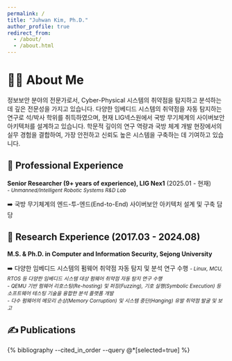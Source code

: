 ```yaml
---
permalink: /
title: "Juhwan Kim, Ph.D."
author_profile: true
redirect_from: 
  - /about/
  - /about.html
---
```

🙋‍♂️ About Me
======
정보보안 분야의 전문가로서, Cyber-Physical 시스템의 취약점을 탐지하고 분석하는 데 깊은 전문성을 가지고 있습니다. 다양한 임베디드 시스템의 취약점을 자동 탐지하는 연구로 석/박사 학위를 취득하였으며, 현재 LIG넥스원에서 국방 무기체계의 사이버보안 아키텍처를 설계하고 있습니다. 학문적 깊이의 연구 역량과 국방 체계 개발 현장에서의 실무 경험을 결합하여, 가장 안전하고 신뢰도 높은 시스템을 구축하는 데 기여하고 있습니다.

<!-- 🎓 Education
-----
<small>
  <em>- Ph.D. in Computer and Information Security, Sejong University, Seoul</em><br>
  <em>- M.S. in Computer and Information Security, Sejong University, Seoul</em>
</small> -->

💼 Professional Experience
-----
**Senior Researcher (9+ years of experience), LIG Nex1** (2025.01 - 현재)  
<small>
  <em>- Unmanned/Intelligent Robotic Systems R&D Lab</em>
</small>

➡️ 국방 무기체계의 엔드-투-엔드(End-to-End) 사이버보안 아키텍처 설계 및 구축 담당

🔬 Research Experience (2017.03 - 2024.08)
-----
**M.S. & Ph.D. in Computer and Information Security, Sejong University** 

➡️ 다양한 임베디드 시스템의 펌웨어 취약점 자동 탐지 및 분석 연구 수행
<small>
  <em>- Linux, MCU, RTOS 등 다양한 임베디드 시스템 대상 펌웨어 취약점 자동 탐지 연구 수행</em><br>
  <em>- QEMU 기반 펌웨어 리호스팅(Re-hosting) 및 퍼징(Fuzzing), 기호 실행(Symbolic Execution) 등 소프트웨어 테스팅 기술을 융합한 분석 플랫폼 개발</em><br>
  <em>- 다수 펌웨어의 메모리 손상(Memory Corruption) 및 시스템 중단(Hanging) 유발 취약점 발굴 및 보고</em>
</small>

✍️ Publications
-----
{% bibliography --cited_in_order --query @*[selected=true] %}



<!-- This is the front page of a website that is powered by the [Academic Pages template](https://github.com/academicpages/academicpages.github.io) and hosted on GitHub pages. [GitHub pages](https://pages.github.com) is a free service in which websites are built and hosted from code and data stored in a GitHub repository, automatically updating when a new commit is made to the repository. This template was forked from the [Minimal Mistakes Jekyll Theme](https://mmistakes.github.io/minimal-mistakes/) created by Michael Rose, and then extended to support the kinds of content that academics have: publications, talks, teaching, a portfolio, blog posts, and a dynamically-generated CV. Incidentally, these same features make it a great template for anyone that needs to show off a professional template!

 You can fork [this template](https://github.com/academicpages/academicpages.github.io) right now, modify the configuration and Markdown files, add your own PDFs and other content, and have your own site for free, with no ads!

A data-driven personal website
======
Like many other Jekyll-based GitHub Pages templates, Academic Pages makes you separate the website's content from its form. The content & metadata of your website are in structured Markdown files, while various other files constitute the theme, specifying how to transform that content & metadata into HTML pages. You keep these various Markdown (.md), YAML (.yml), HTML, and CSS files in a public GitHub repository. Each time you commit and push an update to the repository, the [GitHub pages](https://pages.github.com/) service creates static HTML pages based on these files, which are hosted on GitHub's servers free of charge.

Many of the features of dynamic content management systems (like Wordpress) can be achieved in this fashion, using a fraction of the computational resources and with far less vulnerability to hacking and DDoSing. You can also modify the theme to your heart's content without touching the content of your site. If you get to a point where you've broken something in Jekyll/HTML/CSS beyond repair, your Markdown files describing your talks, publications, etc. are safe. You can rollback the changes or even delete the repository and start over - just be sure to save the Markdown files! You can also write scripts that process the structured data on the site, such as [this one](https://github.com/academicpages/academicpages.github.io/blob/master/talkmap.ipynb) that analyzes metadata in pages about talks to display [a map of every location you've given a talk](https://academicpages.github.io/talkmap.html).

For those users that need more advanced functionality, the template also supports the following popular tools:
- [MathJax](https://www.mathjax.org/) for mathematical equations
- [Mermaid](https://mermaid.js.org/) for diagraming
- [Plotly](https://plotly.com/javascript/) for plotting

Getting started
======
1. Register a GitHub account if you don't have one and confirm your e-mail (required!)
1. Fork [this template](https://github.com/academicpages/academicpages.github.io) by clicking the "Use this template" button in the top right. 
1. Go to the repository's settings (rightmost item in the tabs that start with "Code", should be below "Unwatch"). Rename the repository "[your GitHub username].github.io", which will also be your website's URL.
1. Set site-wide configuration and create content & metadata (see below -- also see [this set of diffs](http://archive.is/3TPas) showing what files were changed to set up [an example site](https://getorg-testacct.github.io) for a user with the username "getorg-testacct")
1. Upload any files (like PDFs, .zip files, etc.) to the files/ directory. They will appear at https://[your GitHub username].github.io/files/example.pdf.  
1. Check status by going to the repository settings, in the "GitHub pages" section

Site-wide configuration
------
The main configuration file for the site is in the base directory in [_config.yml](https://github.com/academicpages/academicpages.github.io/blob/master/_config.yml), which defines the content in the sidebars and other site-wide features. You will need to replace the default variables with ones about yourself and your site's github repository. The configuration file for the top menu is in [_data/navigation.yml](https://github.com/academicpages/academicpages.github.io/blob/master/_data/navigation.yml). For example, if you don't have a portfolio or blog posts, you can remove those items from that navigation.yml file to remove them from the header. 

Create content & metadata
------
For site content, there is one Markdown file for each type of content, which are stored in directories like _publications, _talks, _posts, _teaching, or _pages. For example, each talk is a Markdown file in the [_talks directory](https://github.com/academicpages/academicpages.github.io/tree/master/_talks). At the top of each Markdown file is structured data in YAML about the talk, which the theme will parse to do lots of cool stuff. The same structured data about a talk is used to generate the list of talks on the [Talks page](https://academicpages.github.io/talks), each [individual page](https://academicpages.github.io/talks/2012-03-01-talk-1) for specific talks, the talks section for the [CV page](https://academicpages.github.io/cv), and the [map of places you've given a talk](https://academicpages.github.io/talkmap.html) (if you run this [python file](https://github.com/academicpages/academicpages.github.io/blob/master/talkmap.py) or [Jupyter notebook](https://github.com/academicpages/academicpages.github.io/blob/master/talkmap.ipynb), which creates the HTML for the map based on the contents of the _talks directory).

**Markdown generator**

The repository includes [a set of Jupyter notebooks](https://github.com/academicpages/academicpages.github.io/tree/master/markdown_generator
) that converts a CSV containing structured data about talks or presentations into individual Markdown files that will be properly formatted for the Academic Pages template. The sample CSVs in that directory are the ones I used to create my own personal website at stuartgeiger.com. My usual workflow is that I keep a spreadsheet of my publications and talks, then run the code in these notebooks to generate the Markdown files, then commit and push them to the GitHub repository.

How to edit your site's GitHub repository
------
Many people use a git client to create files on their local computer and then push them to GitHub's servers. If you are not familiar with git, you can directly edit these configuration and Markdown files directly in the github.com interface. Navigate to a file (like [this one](https://github.com/academicpages/academicpages.github.io/blob/master/_talks/2012-03-01-talk-1.md) and click the pencil icon in the top right of the content preview (to the right of the "Raw | Blame | History" buttons). You can delete a file by clicking the trashcan icon to the right of the pencil icon. You can also create new files or upload files by navigating to a directory and clicking the "Create new file" or "Upload files" buttons. 

Example: editing a Markdown file for a talk
![Editing a Markdown file for a talk](/images/editing-talk.png)

For more info
------
More info about configuring Academic Pages can be found in [the guide](https://academicpages.github.io/markdown/), the [growing wiki](https://github.com/academicpages/academicpages.github.io/wiki), and you can always [ask a question on GitHub](https://github.com/academicpages/academicpages.github.io/discussions). The [guides for the Minimal Mistakes theme](https://mmistakes.github.io/minimal-mistakes/docs/configuration/) (which this theme was forked from) might also be helpful. -->
